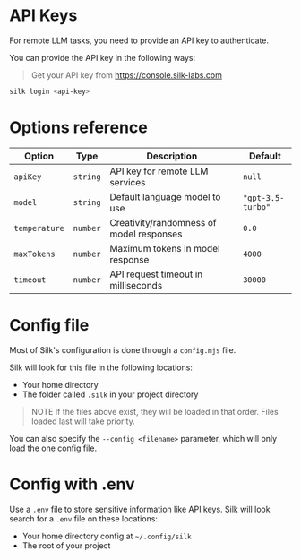 # API Keys
For remote LLM tasks, you need to provide an API key to authenticate.

You can provide the API key in the following ways:
> Get your API key from https://console.silk-labs.com
```sh
silk login <api-key>
```

# Options reference

| Option | Type | Description | Default |
|--------|------|-------------|---------|
| `apiKey` | `string` | API key for remote LLM services | `null` |
| `model` | `string` | Default language model to use | `"gpt-3.5-turbo"` |
| `temperature` | `number` | Creativity/randomness of model responses | `0.0` |
| `maxTokens` | `number` | Maximum tokens in model response | `4000` |
| `timeout` | `number` | API request timeout in milliseconds | `30000` |

# Config file
Most of Silk's configuration is done through a `config.mjs` file.

Silk will look for this file in the following locations:

- Your home directory
- The folder called `.silk` in your project directory

> NOTE If the files above exist, they will be loaded in that order. Files loaded last will take priority.

You can also specify the `--config <filename>` parameter, which will only load the one config file.

# Config with .env
Use a `.env` file to store sensitive information like API keys.
Silk will look search for a `.env` file on these locations:

- Your home directory config at `~/.config/silk`
- The root of your project